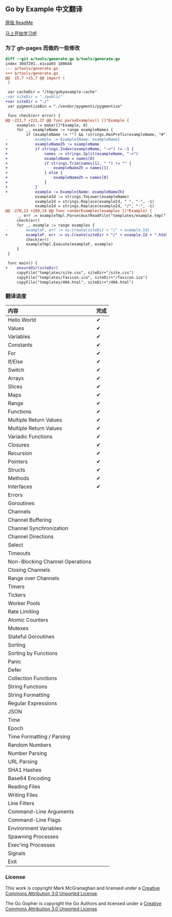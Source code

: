 ## Go by Example 中文翻译

[原版 ReadMe](https://github.com/mmcgrana/gobyexample#go-by-example)

[马上开始学习吧](http://everyx.github.io/gobyexample/)

### 为了 gh-pages 而做的一些修改

```diff
diff --git a/tools/generate.go b/tools/generate.go
index 30d7291..e1caa03 100644
--- a/tools/generate.go
+++ b/tools/generate.go
@@ -15,7 +15,7 @@ import (
 )

 var cacheDir = "/tmp/gobyexample-cache"
-var siteDir = "./public"
+var siteDir = "./"
 var pygmentizeBin = "./vendor/pygments/pygmentize"

 func check(err error) {
@@ -221,7 +221,17 @@ func parseExamples() []*Example {
     examples := make([]*Example, 0)
     for _, exampleName := range exampleNames {
         if (exampleName != "") && !strings.HasPrefix(exampleName, "#") {
-            example := Example{Name: exampleName}
+            exampleNameZh := exampleName
+            if strings.Index(exampleName, "->") != -1 {
+                names := strings.Split(exampleName, "->")
+                exampleName = names[0]
+                if strings.Trim(names[1], " ") != "" {
+                    exampleNameZh = names[1]
+                } else {
+                    exampleNameZh = names[0]
+                }
+            }
+            example := Example{Name: exampleNameZh}
             exampleId := strings.ToLower(exampleName)
             exampleId = strings.Replace(exampleId, " ", "-", -1)
             exampleId = strings.Replace(exampleId, "/", "-", -1)
@@ -270,13 +280,14 @@ func renderExamples(examples []*Example) {
     _, err := exampleTmpl.Parse(mustReadFile("templates/example.tmpl"))
     check(err)
     for _, example := range examples {
-        exampleF, err := os.Create(siteDir + "/" + example.Id)
+        exampleF, err := os.Create(siteDir + "/" + example.Id + ".html")
         check(err)
         exampleTmpl.Execute(exampleF, example)
     }
 }

 func main() {
+    ensureDir(siteDir)
     copyFile("templates/site.css", siteDir+"/site.css")
     copyFile("templates/favicon.ico", siteDir+"/favicon.ico")
     copyFile("templates/404.html", siteDir+"/404.html")
```

### 翻译进度

|内容|完成|
|:-----------------------------|:--|
|Hello World |✔|
|Values |✔| 
|Variables |✔|
|Constants |✔|
|For |✔|
|If/Else |✔|
|Switch |✔|
|Arrays |✔|
|Slices |✔|
|Maps |✔|
|Range |✔|
|Functions |✔|
|Multiple Return Values|✔|
|Multiple Return Values|✔|
|Variadic Functions|✔|
|Closures|✔|
|Recursion|✔|
|Pointers|✔|
|Structs|✔|
|Methods|✔|
|Interfaces|✔|
|Errors||
|Goroutines||
|Channels||
|Channel Buffering||
|Channel Synchronization||
|Channel Directions||
|Select||
|Timeouts||
|Non-Blocking Channel Operations||
|Closing Channels||
|Range over Channels||
|Timers||
|Tickers||
|Worker Pools||
|Rate Limiting||
|Atomic Counters||
|Mutexes||
|Stateful Goroutines||
|Sorting||
|Sorting by Functions||
|Panic||
|Defer||
|Collection Functions||
|String Functions||
|String Formatting||
|Regular Expressions||
|JSON||
|Time||
|Epoch||
|Time Formatting / Parsing||
|Random Numbers||
|Number Parsing||
|URL Parsing||
|SHA1 Hashes||
|Base64 Encoding||
|Reading Files||
|Writing Files||
|Line Filters||
|Command-Line Arguments||
|Command-Line Flags||
|Environment Variables||
|Spawning Processes||
|Exec'ing Processes||
|Signals||
|Exit||

### License

This work is copyright Mark McGranaghan and licensed under a
[Creative Commons Attribution 3.0 Unported License](http://creativecommons.org/licenses/by/3.0/).

The Go Gopher is copyright the Go Authors and licensed under a
[Creative Commons Attribution 3.0 Unported License](http://creativecommons.org/licenses/by/3.0/).
